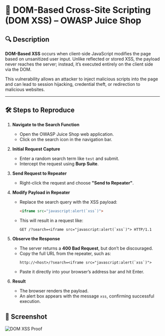 # 🧪 DOM-Based Cross-Site Scripting (DOM XSS) – OWASP Juice Shop

## 🔍 Description

**DOM-Based XSS** occurs when client-side JavaScript modifies the page based on unsanitized user input. Unlike reflected or stored XSS, the payload never reaches the server; instead, it’s executed entirely on the client side via the DOM.

This vulnerability allows an attacker to inject malicious scripts into the page and can lead to session hijacking, credential theft, or redirection to malicious websites.

---

## 🛠️ Steps to Reproduce

1. **Navigate to the Search Function**
   - Open the OWASP Juice Shop web application.
   - Click on the search icon in the navigation bar.

2. **Initial Request Capture**
   - Enter a random search term like `test` and submit.
   - Intercept the request using **Burp Suite**.

3. **Send Request to Repeater**
   - Right-click the request and choose **"Send to Repeater"**.

4. **Modify Payload in Repeater**
   - Replace the search query with the XSS payload:
     ```html
     <iframe src="javascript:alert(`xss`)">
     ```
   - This will result in a request like:
     ```
     GET /?search=<iframe src="javascript:alert(`xss`)"> HTTP/1.1
     ```

5. **Observe the Response**
   - The server returns a **400 Bad Request**, but don’t be discouraged.
   - Copy the full URL from the repeater, such as:
     ```
     http://<host>/?search=<iframe src="javascript:alert(`xss`)">
     ```
   - Paste it directly into your browser’s address bar and hit Enter.

6. **Result**
   - The browser renders the payload.
   - An alert box appears with the message `xss`, confirming successful execution.

## 📸 Screenshot

![DOM XSS Proof](./Reports/Screenshots/DOM/)
